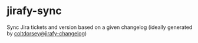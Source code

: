 # jirafy-sync
Sync Jira tickets and version based on a given changelog (ideally generated by [coltdorsey@jirafy-changelog](https://github.com/marketplace/actions/jirafy-changelog))
